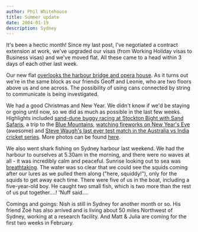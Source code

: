 ```yaml
---
author: Phil Whitehouse
title: Summer update
date: 2004-01-19
description: Sydney
---
```


It's been a hectic month! Since my last post, I've negotiated a contract extension at work, we've upgraded our visas (from Working Holiday visas to Business visas) and we've moved flat. All these came to a head within 3 days of each other last week.

Our new flat [overlooks the harbour bridge and opera house](https://www.flickr.com/photos/philliecasablanca/2049741995/in/album-72157603245789710/). As it turns out we're in the same block as our friends Geoff and Leonie, who are two floors above us and one across. The possibility of using cans connected by string to communicate is being investigated.

We had a good Christmas and New Year. We didn't know if we'd be staying or going until now, so we did as much as possible in the last few weeks. Highlights included [sand-dune buggy racing at Stockton Bight with Sand Safaris](https://www.flickr.com/photos/philliecasablanca/2049727987/in/album-72157603245789710/), a trip to the [Blue Mountains](https://www.flickr.com/photos/philliecasablanca/2050516234/in/album-72157603245789710/), [watching fireworks on New Year's Eve](https://www.flickr.com/photos/philliecasablanca/2049738051/in/album-72157603245789710/) (awesome) and [Steve Waugh's last ever test match in the Australia vs India cricket series](https://www.flickr.com/photos/philliecasablanca/2049738457/in/album-72157603245789710/). More photos can be found [here](https://www.flickr.com/photos/philliecasablanca/albums/72157603245789710/with/2050516234/).

We also went shark fishing on Sydney harbour last weekend. We had the harbour to ourselves at 5.30am in the morning, and there were no waves at all - it was incredibly calm and peaceful. Sunrise looking out to sea was [breathtaking](https://www.flickr.com/photos/philliecasablanca/2050525660/in/album-72157603245789710/). The water was so clear that we could see the squids coming after our lures as we pulled them along ("here, squiddy!"), only for the squids to get away each time. There were five of us in the boat, including a five-year-old boy. He caught two small fish, which is two more than the rest of us put together....! 'Nuff said....

Comings and goings: Nish is still in Sydney for another month or so. His friend Zoé has also arrived and is living about 50 miles Northwest of Sydney, working at a research facility. And Matt & Julia are coming for the first two weeks in February.
